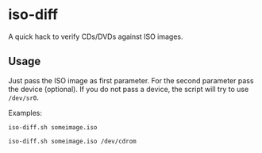 # iso-diff
A quick hack to verify CDs/DVDs against ISO images.

## Usage
Just pass the ISO image as first parameter. For the second parameter pass the device (optional). If you do not pass a device, the script will try to use ```/dev/sr0```.

Examples:

```iso-diff.sh someimage.iso```

```iso-diff.sh someimage.iso /dev/cdrom```
